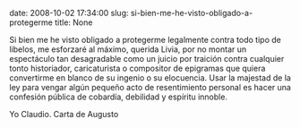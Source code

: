 date: 2008-10-02 17:34:00
slug: si-bien-me-he-visto-obligado-a-protegerme
title: None

Si bien me he visto obligado a protegerme legalmente contra todo tipo de libelos, me esforzaré al máximo, querida Livia, por no montar un espectáculo tan desagradable como un juicio por traición contra cualquier tonto historiador, caricaturista o compositor de epigramas que quiera convertirme en blanco de su ingenio o su elocuencia.  Usar la majestad de la ley para vengar algún pequeño acto de resentimiento personal es hacer una confesión pública de cobardía, debilidad y espíritu innoble.

Yo Claudio. Carta de Augusto

